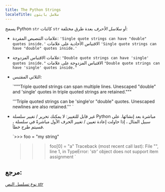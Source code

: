 ```yaml
---
title: The Python Strings
localeTitle: سلاسل بايثون
---
```

يسمح Python `str` كائنات `str` أو _سلاسل الأحرف_ بعدة طرق مختلفة:

*   علامات التنصيص المفردة: `'Single quote strings can have "double" quotes inside.'` الاقتباس الأحادية على علامات `'Single quote strings can have "double" quotes inside.'`
    
*   علامات الاقتباس المزدوجة: `"Double quote strings can have 'single' quotes inside."` الاقتباس المزدوجة على علامات `"Double quote strings can have 'single' quotes inside."`
    
*   الثلاثي المقتبس:
    
     `"""Triple quoted strings can span multiple lines. 
     Unescaped "double" and 'single' quotes in triple quoted strings are retained.""" 
     
     '''Triple quoted strings can be 'single'or "double" quotes. 
     Unescaped newlines are also retained.''' 
    ` 
    
*   غير قابل للتغيير: لا يمكنك تحرير / تغيير سلسلة Python مباشرة بعد إنشائها. على سبيل المثال ، إذا حاولت إعادة تعيين / تغيير الحرف الأول مباشرةً في سلسلة ، فسيتم طرح خطأ.
    
     `>>> foo = "my string" 
     >>> foo[0] = "a" 
     Traceback (most recent call last): 
            File "<stdin>", line 1, in <module> 
     TypeError: 'str' object does not support item assignment 
    ` 
    

## مرجع:

[نوع تسلسل النص _str_](https://docs.python.org/3/library/stdtypes.html#text-sequence-type-str)